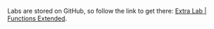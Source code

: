 <br><br>

Labs are stored on GitHub, so follow the link to get there: [Extra Lab | Functions Extended](https://github.com/data-bootcamp-v4/lab-python-functions-extra).
